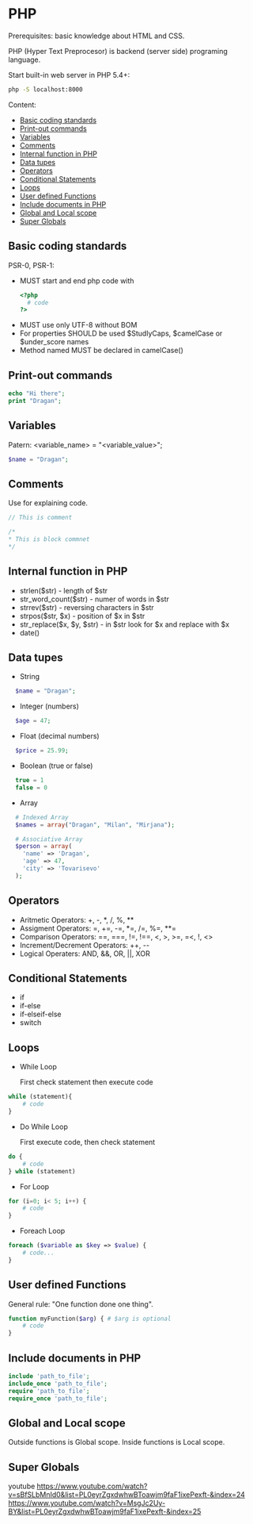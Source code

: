 # PHP

Prerequisites: basic knowledge about HTML and CSS.

PHP (Hyper Text Preprocesor) is backend (server side) programing language.

Start built-in web server in PHP 5.4+:

``` bash
php -S localhost:8000
```

Content:
* [Basic coding standards](#basic-coding-standards)
* [Print-out commands](#print-out-commands)
* [Variables](#variables)
* [Comments](#coments)
* [Internal function in PHP](#internal-function-in-php)
* [Data tupes](#data-types)
* [Operators](#operators)
* [Conditional Statements](#conditional-statements)
* [Loops](#loops)
* [User defined Functions](#user-defined-functions)
* [Include documents in PHP](#include-documents-in-php)
* [Global and Local scope](#global-and-local-scope)
* [Super Globals](#super-globals)

## Basic coding standards

PSR-0, PSR-1:

* MUST start and end php code with
  ```php
  <?php
    # code
  ?>
  ```
* MUST use only UTF-8 without BOM 
* For properties SHOULD be used $StudlyCaps, $camelCase or $under_score names
* Method named MUST be declared in camelCase()

## Print-out commands

``` php
echo "Hi there";
print "Dragan";
```

## Variables

Patern: <variable_name> = "<variable_value>";

``` php
$name = "Dragan";
```

## Comments

Use for explaining code.

```php
// This is comment

/*
* This is block commnet
*/
```

## Internal function in PHP

* strlen($str) - length of $str
* str_word_count($str) - numer of words in $str
* strrev($str) - reversing characters in $str
* strpos($str, $x) - position of $x in $str
* str_replace($x, $y, $str) - in $str look for $x and replace with $x
* date()

## Data tupes

* String

```php
  $name = "Dragan";
```

* Integer (numbers)

```php
  $age = 47;
```

* Float (decimal numbers)

```php
  $price = 25.99;
```

* Boolean (true or false)

```php
  true = 1
  false = 0
```

* Array

```php
  # Indexed Array
  $names = array("Dragan", "Milan", "Mirjana");

  # Associative Array
  $person = array(
    'name' => 'Dragan',
    'age' => 47,
    'city' => 'Tovarisevo'
  );
```

## Operators

* Aritmetic Operators: +, -, *, /, %, **
* Assigment Operators: =, +=, -=, *=, /=, %=, **=
* Comparison Operators: ==, ===, !=, !==, <, >, >=, =<, !, <>
* Increment/Decrement Operators: ++, --
* Logical Operaters: AND, &&, OR, ||, XOR

## Conditional Statements

* if
* if-else
* if-elseif-else
* switch

## Loops

* While Loop

  First check statement then execute code

```php
while (statement){
    # code
}
```

* Do While Loop

  First execute code, then check statement

```php
do {
    # code
} while (statement)
```

* For Loop

```php
for (i=0; i< 5; i++) {
    # code
}
```

* Foreach Loop

```php
foreach ($variable as $key => $value) {
    # code...
}
```

## User defined Functions

General rule: "One function done one thing".

```php
function myFunction($arg) { # $arg is optional
    # code
}
```

## Include documents in PHP

```php
include 'path_to_file';
include_once 'path_to_file';
require 'path_to_file';
require_once 'path_to_file';
```

## Global and Local scope

Outside functions is Global scope.
Inside functions is Local scope.

## Super Globals

youtube
<https://www.youtube.com/watch?v=sBfSLbMnId0&list=PL0eyrZgxdwhwBToawjm9faF1ixePexft-&index=24>
<https://www.youtube.com/watch?v=MsgJc2Uy-BY&list=PL0eyrZgxdwhwBToawjm9faF1ixePexft-&index=25>
